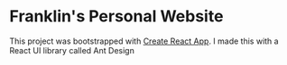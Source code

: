 # Franklin's Personal Website

This project was bootstrapped with [Create React App](https://github.com/facebook/create-react-app).
I made this with a React UI library called Ant Design
